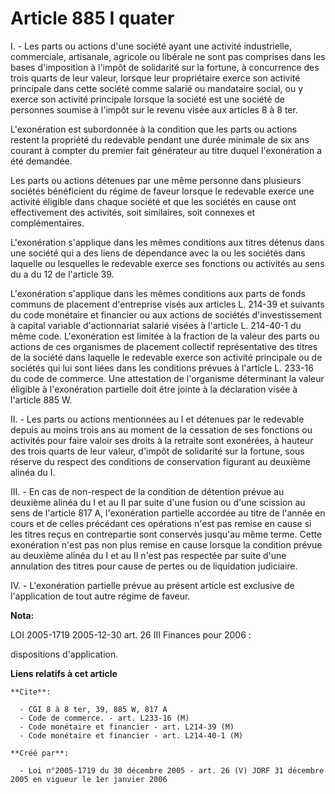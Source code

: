 # Article 885 I quater

I. - Les parts ou actions d'une société ayant une activité industrielle, commerciale, artisanale, agricole ou libérale ne
sont pas comprises dans les bases d'imposition à l'impôt de solidarité sur la fortune, à concurrence des trois quarts de leur
valeur, lorsque leur propriétaire exerce son activité principale dans cette société comme salarié ou mandataire social, ou y
exerce son activité principale lorsque la société est une société de personnes soumise à l'impôt sur le revenu visée aux
articles 8 à 8 ter.

L'exonération est subordonnée à la condition que les parts ou actions restent la propriété du redevable pendant une durée
minimale de six ans courant à compter du premier fait générateur au titre duquel l'exonération a été demandée.

Les parts ou actions détenues par une même personne dans plusieurs sociétés bénéficient du régime de faveur lorsque le
redevable exerce une activité éligible dans chaque société et que les sociétés en cause ont effectivement des activités, soit
similaires, soit connexes et complémentaires.

L'exonération s'applique dans les mêmes conditions aux titres détenus dans une société qui a des liens de dépendance avec la
ou les sociétés dans laquelle ou lesquelles le redevable exerce ses fonctions ou activités au sens du a du 12 de l'article
39.

L'exonération s'applique dans les mêmes conditions aux parts de fonds communs de placement d'entreprise visés aux articles L.
214-39 et suivants du code monétaire et financier ou aux actions de sociétés d'investissement à capital variable
d'actionnariat salarié visées à l'article L. 214-40-1 du même code. L'exonération est limitée à la fraction de la valeur des
parts ou actions de ces organismes de placement collectif représentative des titres de la société dans laquelle le redevable
exerce son activité principale ou de sociétés qui lui sont liées dans les conditions prévues à l'article L. 233-16 du code de
commerce. Une attestation de l'organisme déterminant la valeur éligible à l'exonération partielle doit être jointe à la
déclaration visée à l'article 885 W.

II. - Les parts ou actions mentionnées au I et détenues par le redevable depuis au moins trois ans au moment de la cessation
de ses fonctions ou activités pour faire valoir ses droits à la retraite sont exonérées, à hauteur des trois quarts de leur
valeur, d'impôt de solidarité sur la fortune, sous réserve du respect des conditions de conservation figurant au deuxième
alinéa du I.

III. - En cas de non-respect de la condition de détention prévue au deuxième alinéa du I et au II par suite d'une fusion ou
d'une scission au sens de l'article 817 A, l'exonération partielle accordée au titre de l'année en cours et de celles
précédant ces opérations n'est pas remise en cause si les titres reçus en contrepartie sont conservés jusqu'au même terme.
Cette exonération n'est pas non plus remise en cause lorsque la condition prévue au deuxième alinéa du I et au II n'est pas
respectée par suite d'une annulation des titres pour cause de pertes ou de liquidation judiciaire.

IV. - L'exonération partielle prévue au présent article est exclusive de l'application de tout autre régime de faveur.

**Nota:**

LOI 2005-1719 2005-12-30 art. 26 III Finances pour 2006 : 

dispositions d'application.

**Liens relatifs à cet article**

	**Cite**:

	  - CGI 8 à 8 ter, 39, 885 W, 817 A
	  - Code de commerce. - art. L233-16 (M)
	  - Code monétaire et financier - art. L214-39 (M)
	  - Code monétaire et financier - art. L214-40-1 (M)

	**Créé par**:

	  - Loi n°2005-1719 du 30 décembre 2005 - art. 26 (V) JORF 31 décembre 2005 en vigueur le 1er janvier 2006
